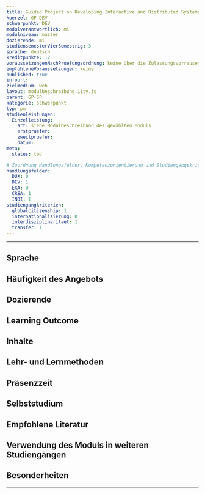 ```yaml
---
title: Guided Project on Developing Interactive and Distributed Systems
kuerzel: GP-DEV
schwerpunkt: DEV
modulverantwortlich: mi
modulniveau: master
dozierende: mi
studiensemesterVierSemestrig: 3
sprache: deutsch
kreditpunkte: 12
voraussetzungenNachPruefungsordnung: keine über die Zulassungsvorrausetzungen zum Studium hinausgehenden
empfohleneVoraussetzungen: keine
published: true
infourl: 
zielmedium: web
layout: modulbeschreibung.11ty.js
parent: GP-SP
kategorie: schwerpunkt
typ: pm
studienleistungen:
  Einzelleistung:
    art: siehe Modulbeschreibung des gewählten Moduls
    erstpruefer: 
    zweitpruefer: 
    datum:
meta:
  status: tbd 

# Zuordnung Handlungsfelder, Kompetenzorientierung und Studiengangskriterien für Modulmatrix
handlungsfelder:
  DUX: 0
  DEV: 1
  EXA: 0
  CREA: 1
  INDI: 1
studiengangkriterien:
  globalcitizenship: 1
  internationalisierung: 0
  interdisziplinaritaet: 1
  transfer: 1
---
```

---

## Sprache

## Häufigkeit des Angebots

## Dozierende

## Learning Outcome

## Inhalte

## Lehr- und Lernmethoden

## Präsenzzeit

## Selbststudium

## Empfohlene Literatur

## Verwendung des Moduls in weiteren Studiengängen

## Besonderheiten

---